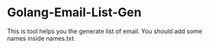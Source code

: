 # Golang-Email-List-Gen
This is tool helps you the generate list of email.
You should add some names inside names.txt.
